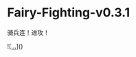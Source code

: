 # Fairy-Fighting-v0.3.1
骑兵连！进攻！


![[…]([https://github.com/Alrusix/Fairy-Fighting-v0.3.1/blob/main/7103fc17829b57931355a6100e25461a.png](https://github.com/Alrusix/Fairy-Fighting-v0.3.1/blob/632d0d4faeef9bd77109c3d62a74126aa7a7656b/7103fc17829b57931355a6100e25461a.png))]()
